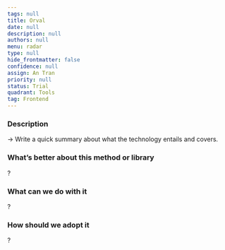 ```yaml
---
tags: null
title: Orval
date: null
description: null
authors: null
menu: radar
type: null
hide_frontmatter: false
confidence: null
assign: An Tran
priority: null
status: Trial
quadrant: Tools
tag: Frontend
---
```


<!-- table_of_contents cb2b6bcf-d49d-4039-bf2a-be21c7492c14 -->

### Description
→ Write a quick summary about what the technology entails and covers.

### What’s better about this method or library
?

### What can we do with it
?

### How should we adopt it
?

<!-- child_database 5e212400-4117-43e1-9499-2b1ccaf99b1c -->
